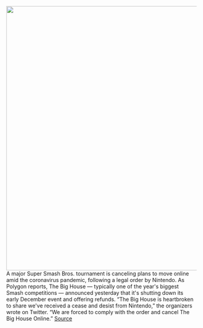 <img src='https://cdn.vox-cdn.com/thumbor/z6BgjA_maIW6DBv1Z-E-piX5VmE=/0x0:1200x675/1200x800/filters:focal(454x4:646x196)/cdn.vox-cdn.com/uploads/chorus_image/image/67827708/DkFSpFuU8AA_xBR.0.jpg' width='700px' /><br/>
A major Super Smash Bros. tournament is canceling plans to move online amid the coronavirus pandemic, following a legal order by Nintendo. As Polygon reports, The Big House — typically one of the year's biggest Smash competitions — announced yesterday that it's shutting down its early December event and offering refunds. “The Big House is heartbroken to share we've received a cease and desist from Nintendo,” the organizers wrote on Twitter. “We are forced to comply with the order and cancel The Big House Online.”
<a href='https://www.theverge.com/2020/11/20/21579392/nintendo-big-house-super-smash-bros-melee-tournament-slippi-cease-desist'> Source <a/>